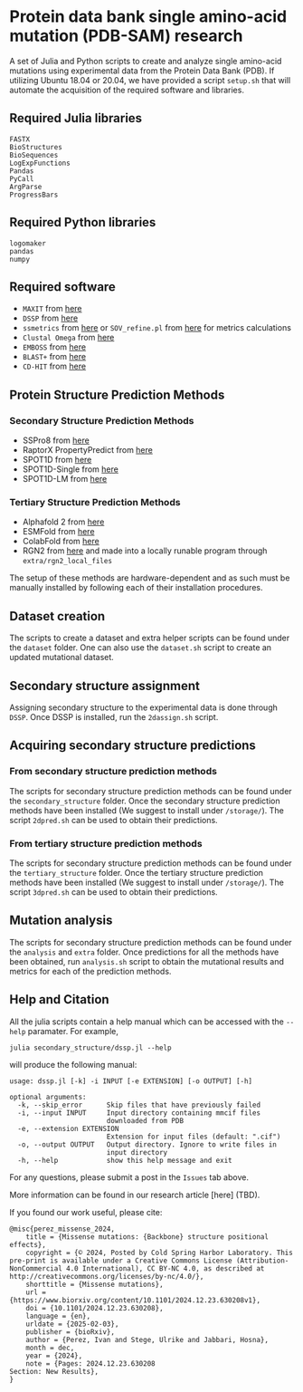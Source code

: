 # Protein data bank single amino-acid mutation (PDB-SAM) research

A set of Julia and Python scripts to create and analyze single amino-acid mutations using experimental data from the Protein Data Bank (PDB).
If utilizing Ubuntu 18.04 or 20.04, we have provided a script `setup.sh` that will automate the acquisition of the required software and libraries.

## Required Julia libraries

```
FASTX
BioStructures
BioSequences
LogExpFunctions
Pandas
PyCall
ArgParse
ProgressBars
```

## Required Python libraries
```
logomaker
pandas
numpy
```

## Required software
- `MAXIT` from [here](https://sw-tools.rcsb.org/apps/MAXIT)
- `DSSP` from [here](https://github.com/PDB-REDO/dssp)
- `ssmetrics` from [here](https://github.com/ivanpmartell/SecondaryStructureMetrics) or ```SOV_refine.pl``` from [here](http://dna.cs.miami.edu/SOV) for metrics calculations
- `Clustal Omega` from [here](http://www.clustal.org/omega)
- `EMBOSS` from [here](http://emboss.open-bio.org/)
- `BLAST+` from [here](https://www.ncbi.nlm.nih.gov/books/NBK131777/)
- `CD-HIT` from [here](https://github.com/weizhongli/cdhit)

## Protein Structure Prediction Methods

### Secondary Structure Prediction Methods
- SSPro8 from [here](https://scratch.proteomics.ics.uci.edu/explanation.html#SSpro8)
- RaptorX PropertyPredict from [here](https://github.com/realbigws/Predict_Property)
- SPOT1D from [here](https://zhouyq-lab.szbl.ac.cn/download/)
- SPOT1D-Single from [here](https://github.com/jas-preet/SPOT-1D-Single)
- SPOT1D-LM from [here](https://github.com/jas-preet/SPOT-1D-LM)

### Tertiary Structure Prediction Methods
- Alphafold 2 from [here](https://github.com/google-deepmind/alphafold)
- ESMFold from [here](https://github.com/facebookresearch/esm)
- ColabFold from [here](https://github.com/YoshitakaMo/localcolabfold)
- RGN2 from [here](https://github.com/aqlaboratory/rgn2) and made into a locally runable program through `extra/rgn2_local_files`

The setup of these methods are hardware-dependent and as such must be manually installed by following each of their installation procedures.

## Dataset creation

The scripts to create a dataset and extra helper scripts can be found under the `dataset` folder.
One can also use the `dataset.sh` script to create an updated mutational dataset.

## Secondary structure assignment

Assigning secondary structure to the experimental data is done through `DSSP`.
Once DSSP is installed, run the `2dassign.sh` script.

## Acquiring secondary structure predictions

### From secondary structure prediction methods

The scripts for secondary structure prediction methods can be found under the `secondary_structure` folder.
Once the secondary structure prediction methods have been installed (We suggest to install under `/storage/`).
The script `2dpred.sh` can be used to obtain their predictions.

### From tertiary structure prediction methods

The scripts for secondary structure prediction methods can be found under the `tertiary_structure` folder.
Once the tertiary structure prediction methods have been installed (We suggest to install under `/storage/`).
The script `3dpred.sh` can be used to obtain their predictions.

## Mutation analysis

The scripts for secondary structure prediction methods can be found under the `analysis` and `extra` folder.
Once predictions for all the methods have been obtained, run `analysis.sh` script to obtain the mutational results and metrics for each of the prediction methods.

## Help and Citation

All the julia scripts contain a help manual which can be accessed with the `--help` paramater. For example,

```julia secondary_structure/dssp.jl --help```

will produce the following manual:

```
usage: dssp.jl [-k] -i INPUT [-e EXTENSION] [-o OUTPUT] [-h]

optional arguments:
  -k, --skip_error      Skip files that have previously failed
  -i, --input INPUT     Input directory containing mmcif files
                        downloaded from PDB
  -e, --extension EXTENSION
                        Extension for input files (default: ".cif")
  -o, --output OUTPUT   Output directory. Ignore to write files in
                        input directory
  -h, --help            show this help message and exit
```

For any questions, please submit a post in the `Issues` tab above.

More information can be found in our research article [here] (TBD).

If you found our work useful, please cite:

```
@misc{perez_missense_2024,
	title = {Missense mutations: {Backbone} structure positional effects},
	copyright = {© 2024, Posted by Cold Spring Harbor Laboratory. This pre-print is available under a Creative Commons License (Attribution-NonCommercial 4.0 International), CC BY-NC 4.0, as described at http://creativecommons.org/licenses/by-nc/4.0/},
	shorttitle = {Missense mutations},
	url = {https://www.biorxiv.org/content/10.1101/2024.12.23.630208v1},
	doi = {10.1101/2024.12.23.630208},
	language = {en},
	urldate = {2025-02-03},
	publisher = {bioRxiv},
	author = {Perez, Ivan and Stege, Ulrike and Jabbari, Hosna},
	month = dec,
	year = {2024},
	note = {Pages: 2024.12.23.630208
Section: New Results},
}
```
